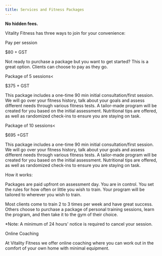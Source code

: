```yaml
---
title: Services and Fitness Packages
---
```

**No hidden fees.**

Vitality Fitness has three ways to join for your convenience:

Pay per session

$80 + GST

Not ready to purchase a package but you want to get started? This is a great option. Clients can choose to pay as they go.

Package of 5 sessions<

$375 + GST 

This package includes a one-time 90 min initial consultation/first session. We will go over your fitness history, talk about your goals and assess different needs through various fitness tests. A tailor-made program will be created for you based on the initial assessment. Nutritional tips are offered, as well as randomized check-ins to ensure you are staying on task.

Package of 10 sessions<

$695 +GST 

This package includes a one-time 90 min initial consultation/first session. We will go over your fitness history, talk about your goals and assess different needs through various fitness tests. A tailor-made program will be created for you based on the initial assessment. Nutritional tips are offered, as well as randomized check-ins to ensure you are staying on task.

How it works: 

Packages are paid upfront on assessment day. You are in control. You set the rules for how often or little you wish to train. Your program will be tailored to wherever you wish to train.

Most clients come to train 2 to 3 times per week and have great success. Others choose to purchase a package of personal training sessions, learn the program, and then take it to the gym of their choice. 

\*Note: A minimum of 24 hours' notice is required to cancel your session.

Online Coaching

At Vitality Fitness we offer online coaching where you can work out in the comfort of your own home with minimal equipment.